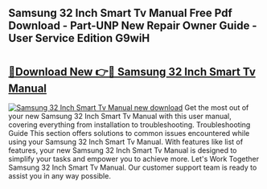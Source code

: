## Samsung 32 Inch Smart Tv Manual Free Pdf Download - Part-UNP New Repair Owner Guide - User Service Edition G9wiH

# <h2><a href="http://bc36856.oget.top/?id=Samsung+32+Inch+Smart+Tv+Manual">🔗Download New 👉🔴 Samsung 32 Inch Smart Tv Manual</a></h2>

[![Samsung 32 Inch Smart Tv Manual new download](https://i.imgur.com/5g1atiW.png)](http://bc36856.oget.top/?id=Samsung+32+Inch+Smart+Tv+Manual)
Get the most out of your new Samsung 32 Inch Smart Tv Manual with this user manual, covering everything from installation to troubleshooting. Troubleshooting Guide This section offers solutions to common issues encountered while using your Samsung 32 Inch Smart Tv Manual. With features like list of features, your new Samsung 32 Inch Smart Tv Manual is designed to simplify your tasks and empower you to achieve more. Let's Work Together Samsung 32 Inch Smart Tv Manual. Our customer support team is ready to assist you in any way possible.
